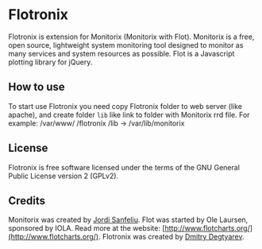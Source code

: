 Flotronix
=========
Flotronix is extension for Monitorix (Monitorix with Flot).
Monitorix is a free, open source, lightweight system monitoring tool designed to monitor as many services and system resources as possible.
Flot is a Javascript plotting library for jQuery.

How to use
----------
To start use Flotronix you need copy Flotronix folder to web server (like apache), and create folder `lib` like link to folder with Monitorix rrd file.
For example:
/var/www/
		/flotronix
		/lib -> /var/lib/monitorix

License
-------
Flotronix is free software licensed under the terms of the GNU General Public License version 2 (GPLv2).

Credits
-------
Monitorix was created by [Jordi Sanfeliu](http://www.fibranet.cat).
Flot was started by Ole Laursen, sponsored by IOLA. Read more at the website: [http://www.flotcharts.org/](http://www.flotcharts.org/).
Flotronix was created by [Dmitry Degtyarev](mailto:degtyarev.dm@gmil.com).